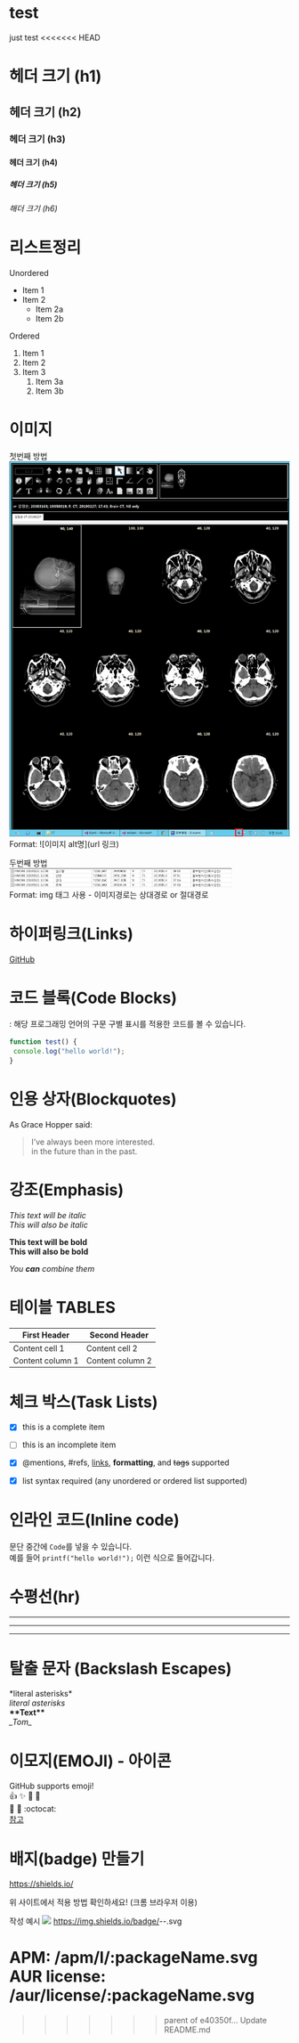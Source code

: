 # test
just test
<<<<<<< HEAD

# 헤더 크기 (h1)
## 헤더 크기 (h2)
### 헤더 크기 (h3)
#### 헤더 크기 (h4)
##### 헤더 크기 (h5)
###### 해더 크기 (h6)


# 리스트정리
Unordered
* Item 1
* Item 2
  * Item 2a
  * Item 2b
  
Ordered
1. Item 1
1. Item 2
1. Item 3
   1. Item 3a
   1. Item 3b
   

# 이미지  
첫번째 방법  
![cv3_이미지](/image/123.png)  
Format: ![이미지 alt명](url 링크)

두번째 방법  
<a href="#"><img src="https://github.com/wangmoo/test/blob/master/image/special.png" width="400px" alt="특수검진링크"></a>   
Format: img 태그 사용 - 이미지경로는 상대경로 or 절대경로


# 하이퍼링크(Links)

[GitHub](http://github.com "깃허브")



# 코드 블록(Code Blocks)​

: 해당 프로그래밍 언어의 구문 구별 표시를 적용한 코드를 볼 수 있습니다.

```javascript
function test() {
 console.log("hello world!");
}
```


# 인용 상자(Blockquotes)

As Grace Hopper said:

> I’ve always been more interested.  
> in the future than in the past.
 
 
 
# 강조(Emphasis)

*This text will be italic*  
_This will also be italic_  

**This text will be bold**  
__This will also be bold__  

*You **can** combine them*  
 
 
 
# 테이블 TABLES

First Header | Second Header
------------ | -------------
Content cell 1 | Content cell 2
Content column 1 | Content column 2
 
 
 
# 체크 박스(Task Lists)

- [x] this is a complete item  
- [ ] this is an incomplete item  
- [x] @mentions, #refs, [links](), **formatting**, and <del>tags</del> supported  
- [x] list syntax required (any unordered or ordered list supported)  
 
 
 
# 인라인 코드(Inline code)

문단 중간에 `Code`를 넣을 수 있습니다.  
예를 들어 `printf("hello world!");` 이런 식으로 들어갑니다.
 
 
 
# 수평선(hr)

---
***
___
 
 
 
# 탈출 문자 (Backslash Escapes)

\*literal asterisks\*  
*literal asterisks*  
__\*\*Text\*\*__  
_\_Tom\__  
 
 
 
# 이모지(EMOJI) - 아이콘

GitHub supports emoji!  
:+1: :sparkles: :camel: :tada:  
:rocket: :metal: :octocat:  
[참고](http://emoji-cheat-sheet.com "이모지사이트") 


# 배지(badge) 만들기

https://shields.io/

위 사이트에서 적용 방법 확인하세요! (크롬 브라우저 이용)

작성 예시
<img src="https://img.shields.io/badge/license-mit-green.svg">
https://img.shields.io/badge/<LABEL>-<MESSAGE>-<COLOR>.svg

APM:		/apm/l/:packageName.svg
AUR license:	/aur/license/:packageName.svg
=======
>>>>>>> parent of e40350f... Update README.md
